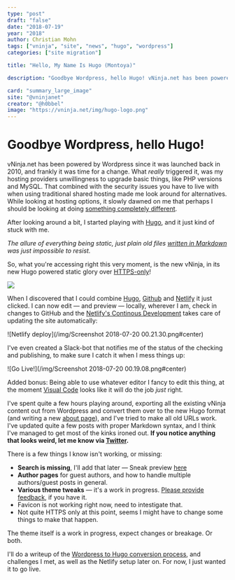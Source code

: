 ```yaml
---
type: "post"
draft: "false"
date: "2018-07-19"
year: "2018"
author: Christian Mohn
tags: ["vninja", "site", "news", "hugo", "wordpress"]
categories: ["site migration"]

title: "Hello, My Name Is Hugo (Montoya)"

description: "Goodbye Wordpress, hello Hugo! vNinja.net has been powered by Wordpress since it was launched back in 2010, and frankly it was time for a change."

card: "summary_large_image"
site: "@vninjanet"
creator: "@h0bbel"
image: "https://vninja.net/img/hugo-logo.png"
---
```





# Goodbye Wordpress, hello Hugo!

vNinja.net has been powered by Wordpress since it was launched back in 2010, and frankly it was time for a change. What _really_ triggered it, was my hosting providers unwillingness to upgrade basic things, like PHP versions and MySQL. That combined with the security issues you have to live with when using traditional shared hosting made me look around for alternatives. While looking at hosting options, it slowly dawned on me that perhaps I should be looking at doing [something completely different](https://www.youtube.com/watch?v=FGK8IC-bGnU).

After looking around a bit, I started playing with [Hugo](http://gohugo.io/), and it just kind of stuck with me. 

_The allure of everything being static, just plain old files [written in Markdown](/virtualization/markdown-things/) was just impossible to resist._

So, what you're accessing right this very moment, is the new vNinja, in its new Hugo powered static glory over [HTTPS-only](https://blog.chromium.org/2018/02/a-secure-web-is-here-to-stay.html)! 

[![](/img/hugo-logo.png#center)](http://gohugo.io/)

When I discovered that I could combine [Hugo](http://gohugo.io/), [Github](https://github.com/h0bbel/vninja) and [Netlify](https://www.netlify.com/) it just clicked. I can now edit — and preview — locally, wherever I am, check in changes to GitHub and the [Netlify's Continous Development](https://www.netlify.com/docs/continuous-deployment/) takes care of updating the site automatically: 

![Netlify deploy](/img/Screenshot 2018-07-20 00.21.30.png#center)

I've even created a Slack-bot that notifies me of the status of the checking and publishing, to make sure I catch it when I mess things up:

![Go Live!](/img/Screenshot 2018-07-20 00.19.08.png#center)

Added bonus: Being able to use whatever editor I fancy to edit this thing, at the moment [Visual Code](https://code.visualstudio.com/) looks like it will do the job _just_ right.


I've spent quite a few hours playing around, exporting all the existing vNinja content out from Wordpress and convert them over to the new Hugo format (and writing a new [about page](/about/christian-mohn/)), and I've tried to make all old URLs work. I've updated quite a few posts with proper Markdown syntax, and I think I've managed to get most of the kinks ironed out. **If you notice anything that looks weird, let me know via [Twitter](https://twitter.com/h0bbel).** 

There is a few things I know isn't working, or missing:

* **Search is missing**, I'll add that later — Sneak preview [here](/search)
* **Author pages** for guest authors, and how to handle multiple authors/guest posts in general.
* **Various theme tweaks** — it's a work in progress. [Please provide feedback](https://twitter.com/h0bbel), if you have it.
* Favicon is not working right now, need to intestigate that.
* Not quite HTTPS only at this point, seems I might have to change some things to make that happen.

The theme itself is a work in progress, expect changes or breakage. Or both. 

I'll do a writeup of the [Wordpress to Hugo conversion process](/2018/07/22/migrating-from-wordpress-to-hugo/), and challenges I met, as well as the Netlify setup later on. For now, I just wanted it to go live.



